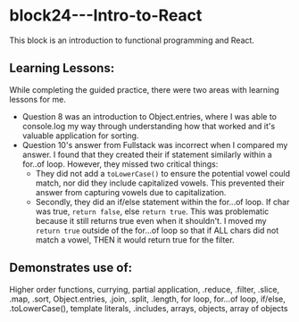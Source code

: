 # block24---Intro-to-React

This block is an introduction to functional programming and React.

## Learning Lessons:

While completing the guided practice, there were two areas with learning lessons for me.

- Question 8 was an introduction to Object.entries, where I was able to console.log my way through understanding how that worked and it's valuable application for sorting.
- Question 10's answer from Fullstack was incorrect when I compared my answer. I found that they created their if statement similarly within a for..of loop. However, they missed two critical things:
  - They did not add a `toLowerCase()` to ensure the potential vowel could match, nor did they include capitalized vowels. This prevented their answer from capturing vowels due to capitalization.
  - Secondly, they did an if/else statement within the for...of loop. If char was true, `return false`, else `return true`. This was problematic because it still returns true even when it shouldn't. I moved my `return true` outside of the for...of loop so that if ALL chars did not match a vowel, THEN it would return true for the filter.

## Demonstrates use of:

Higher order functions, currying, partial application, .reduce, .filter, .slice, .map, .sort, Object.entries, .join, .split, .length, for loop, for...of loop, if/else, .toLowerCase(), template literals, .includes, arrays, objects, array of objects
